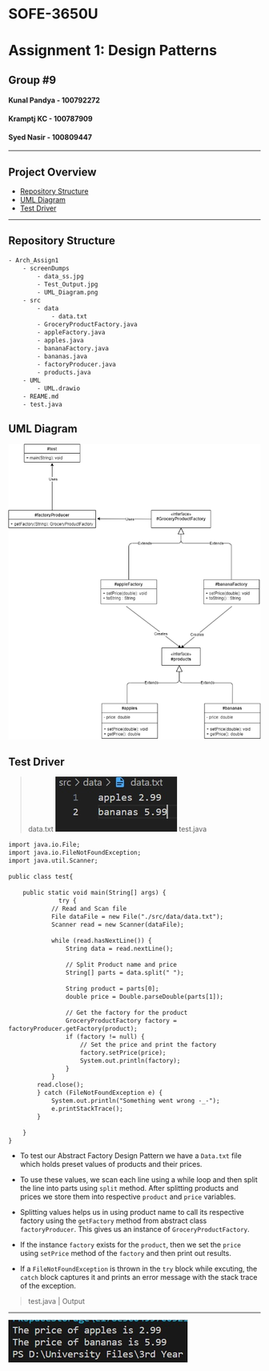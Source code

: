 # SOFE-3650U

# Assignment 1: Design Patterns

## Group #9

#### Kunal Pandya - 100792272

#### Kramptj KC - 100787909

#### Syed Nasir - 100809447

---

## Project Overview

- [Repository Structure](#repository-structure)
- [UML Diagram](#uml-diagram)
- [Test Driver](#test-driver)

---

## Repository Structure

```
- Arch_Assign1
	- screenDumps
		- data_ss.jpg
		- Test_Output.jpg
		- UML_Diagram.png
	- src
		- data
			- data.txt
		- GroceryProductFactory.java
		- appleFactory.java
		- apples.java
		- bananaFactory.java
		- bananas.java
		- factoryProducer.java
		- products.java
	- UML
		- UML.drawio
	- REAME.md
	- test.java
```

## UML Diagram

![](./screenDumps/UML_Diagram.png)

## Test Driver

> data.txt
> ![](./screenDumps/data_ss.jpg)
> test.java

```
import java.io.File;
import java.io.FileNotFoundException;
import java.util.Scanner;

public class test{

    public static void main(String[] args) {
              try {
            // Read and Scan file
            File dataFile = new File("./src/data/data.txt");
            Scanner read = new Scanner(dataFile);

            while (read.hasNextLine()) {
                String data = read.nextLine();

                // Split Product name and price
                String[] parts = data.split(" ");

                String product = parts[0];
                double price = Double.parseDouble(parts[1]);

                // Get the factory for the product
                GroceryProductFactory factory = factoryProducer.getFactory(product);
                if (factory != null) {
                    // Set the price and print the factory
                    factory.setPrice(price);
                    System.out.println(factory);
                }
            }
        read.close();
        } catch (FileNotFoundException e) {
            System.out.println("Something went wrong -_-");
            e.printStackTrace();
        }

    }
}
```

- To test our Abstract Factory Design Pattern we have a `Data.txt` file which holds preset values of products and their prices.

- To use these values, we scan each line using a while loop and then split the line into parts using `split` method. After splitting products and prices we store them into respective `product` and `price` variables.

- Splitting values helps us in using product name to call its respective factory using the `getFactory` method from abstract class `factoryProducer`. This gives us an instance of `GroceryProductFactory`.

- If the instance `factory` exists for the `product`, then we set the `price` using `setPrice` method of the `factory` and then print out results.

- If a `FileNotFoundException` is thrown in the `try` block while excuting, the `catch` block captures it and prints an error message with the stack trace of the exception.

> test.java | Output

---

![](./screenDumps/Test_Output.jpg)
